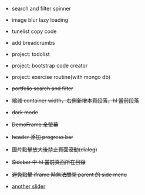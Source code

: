 - search and filter spinner
- image blur lazy loading
- tunelist copy code
- add breadcrumbs
- project: todolist
- project: bootstrap code creator
- project: exercise routine(with mongo db)
- ~~portfolio search and filter~~
- ~~縮減 container width，右側新增本頁段落，hl 當前段落~~
- ~~dark mode~~
- ~~DemoFrame 全螢幕~~
- ~~header 添加 progress bar~~
- ~~圖片點擊放大後禁止頁面滾動(dialog)~~
- ~~Sidebar 中 hl 當前頁面所在目錄~~
- ~~避免點擊 iframe 時無法關閉 parent 的 side menu~~

- [another slider](https://stackoverflow.com/questions/76126119/how-to-reduce-gap-between-items-in-a-flex/76126925#comment134268353_76126925)

